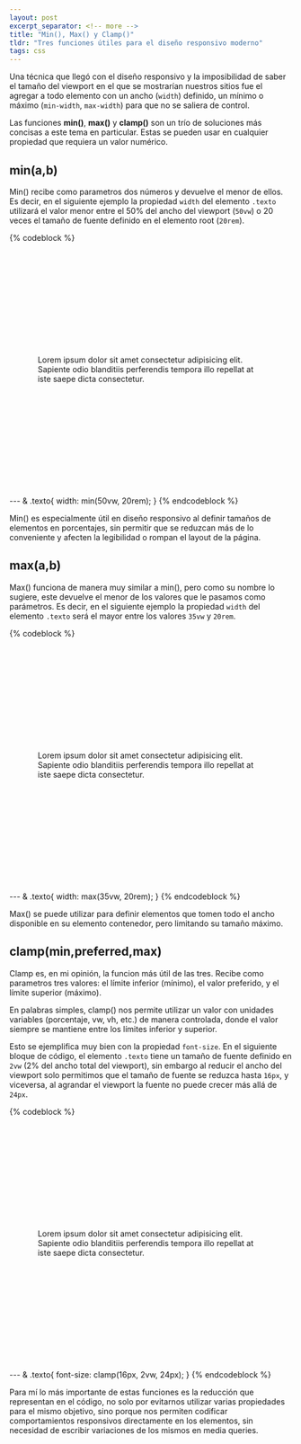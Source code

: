 ```yaml
---
layout: post
excerpt_separator: <!-- more -->
title: "Min(), Max() y Clamp()"
tldr: "Tres funciones útiles para el diseño responsivo moderno"
tags: css
---
```


Una técnica que llegó con el diseño responsivo y la imposibilidad de saber el tamaño del viewport en el que se mostrarían nuestros sitios fue el agregar a todo elemento con un ancho (```width```) definido, un mínimo o máximo (```min-width```, ```max-width```) para que no se saliera de control.

Las funciones **min()**, **max()** y **clamp()** son un trío de soluciones más concisas a este tema en particular. Estas se pueden usar en cualquier propiedad que requiera un valor numérico.

## min(a,b)

Min() recibe como parametros dos números y devuelve el menor de ellos. Es decir, en el siguiente ejemplo la propiedad ```width``` del elemento ```.texto``` utilizará el valor menor entre el 50% del ancho del viewport (```50vw```) o 20 veces el tamaño de fuente definido en el elemento root (```20rem```).

{% codeblock %}
<div class="texto">
    <p>Lorem ipsum dolor sit amet consectetur adipisicing elit. Sapiente odio blanditiis perferendis tempora illo repellat at iste saepe dicta consectetur.</p>
</div>
---
& .texto{
    width: min(50vw, 20rem);
}
{% endcodeblock %}

Min() es especialmente útil en diseño responsivo al definir tamaños de elementos en porcentajes, sin permitir que se reduzcan más de lo conveniente y afecten la legibilidad o rompan el layout de la página.

## max(a,b)

Max() funciona de manera muy similar a min(), pero como su nombre lo sugiere, este devuelve el menor de los valores que le pasamos como parámetros. Es decir, en el siguiente ejemplo la propiedad ```width``` del elemento ```.texto``` será el mayor entre los valores ```35vw``` y ```20rem```.

{% codeblock %}
<div class="texto">
    <p>Lorem ipsum dolor sit amet consectetur adipisicing elit. Sapiente odio blanditiis perferendis tempora illo repellat at iste saepe dicta consectetur.</p>
</div>
---
& .texto{
    width: max(35vw, 20rem);
}
{% endcodeblock %}

Max() se puede utilizar para definir elementos que tomen todo el ancho disponible en su elemento contenedor, pero limitando su tamaño máximo.

## clamp(min,preferred,max)

Clamp es, en mi opinión, la funcion más útil de las tres. Recibe como parametros tres valores: el límite inferior (mínimo), el valor preferido, y el límite superior (máximo).

En palabras simples, clamp() nos permite utilizar un valor con unidades variables (porcentaje, vw, vh, etc.) de manera controlada, donde el valor siempre se mantiene entre los límites inferior y superior.

Esto se ejemplifica muy bien con la propiedad ```font-size```. En el siguiente bloque de código, el elemento ```.texto``` tiene un tamaño de fuente definido en ```2vw``` (2% del ancho total del viewport), sin embargo al reducir el ancho del viewport solo permitimos que el tamaño de fuente se reduzca hasta ```16px```, y viceversa, al agrandar el viewport la fuente no puede crecer más allá de ```24px```.

{% codeblock %}
<div class="texto">
    <p>Lorem ipsum dolor sit amet consectetur adipisicing elit. Sapiente odio blanditiis perferendis tempora illo repellat at iste saepe dicta consectetur.</p>
</div>
---
& .texto{
    font-size: clamp(16px, 2vw, 24px);
}
{% endcodeblock %}

Para mí lo más importante de estas funciones es la reducción que representan en el código, no solo por evitarnos utilizar varias propiedades para el mismo objetivo, sino porque nos permiten codificar comportamientos responsivos directamente en los elementos, sin necesidad de escribir variaciones de los mismos en media queries.

<style>
    .texto{
        width: 80%;
        margin: 5vh auto;
    }

</style>